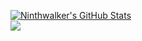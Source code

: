 [![Ninthwalker's GitHub Stats](https://github-readme-stats.vercel.app/api?username=ninthwalker&theme=ocean_dark&show_icons=true)](https://github.com/anuraghazra/github-readme-stats)  
[![](https://stardev.io/developers/ninthwalker/badge/languages/country.svg)](https://stardev.io/developers/ninthwalker)
